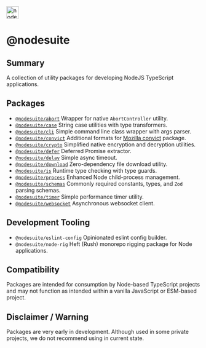 <img alt="nodesuite" src="https://user-images.githubusercontent.com/65471523/183563697-5401a9f6-efec-4cf3-a907-9ad66721659f.png" height="32" />

# @nodesuite

## Summary

A collection of utility packages for developing NodeJS TypeScript applications.

## Packages

- [`@nodesuite/abort`](https://github.com/nodesuite/nodesuite/tree/main/libraries/abort) Wrapper for native 
	`AbortController` utility.
- [`@nodesuite/case`](https://github.com/nodesuite/nodesuite/tree/main/libraries/case) String case utilities with type 
	transformers.
- [`@nodesuite/cli`](https://github.com/nodesuite/nodesuite/tree/main/libraries/cli) Simple command line class wrapper 
	with args parser.
- [`@nodesuite/convict`](https://github.com/nodesuite/nodesuite/tree/main/libraries/convict) Additional formats for 
	[Mozilla convict]() package.
- [`@nodesuite/crypto`](https://github.com/nodesuite/nodesuite/tree/main/libraries/crypto) Simplified native encryption 
	and decryption utilities.
- [`@nodesuite/defer`](https://github.com/nodesuite/nodesuite/tree/main/libraries/defer) Deferred Promise extractor.
- [`@nodesuite/delay`](https://github.com/nodesuite/nodesuite/tree/main/libraries/delay) Simple async timeout.
- [`@nodesuite/download`](https://github.com/nodesuite/nodesuite/tree/main/libraries/download) Zero-dependency file 
	download utility.
- [`@nodesuite/is`](https://github.com/nodesuite/nodesuite/tree/main/libraries/is) Runtime type checking with type 
	guards.
- [`@nodesuite/process`](https://github.com/nodesuite/nodesuite/tree/main/libraries/process) Enhanced Node 
	child-process management.
- [`@nodesuite/schemas`](https://github.com/nodesuite/nodesuite/tree/main/libraries/schemas) Commonly required 
	constants, 
	types, and `Zod` parsing schemas.
- [`@nodesuite/timer`](https://github.com/nodesuite/nodesuite/tree/main/libraries/timer) Simple performance timer 
	utility.
- [`@nodesuite/websocket`](https://github.com/nodesuite/nodesuite/tree/main/libraries/websocket) Asynchronous websocket 
	client.

## Development Tooling
- `@nodesuite/eslint-config` Opinionated eslint config builder.
- `@nodesuite/node-rig` Heft (Rush) monorepo rigging package for Node applications.

## Compatibility

Packages are intended for consumption by Node-based TypeScript projects and may not function as intended within a vanilla JavaScript or ESM-based project.

## Disclaimer / Warning
 
Packages are very early in development. Although used in some private projects, we do not recommend using in current state.